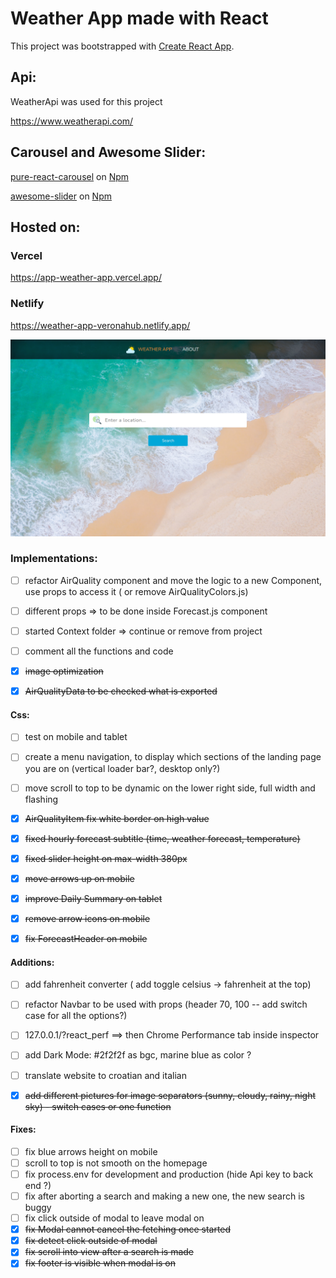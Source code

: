 # Weather App made with React

This project was bootstrapped with [Create React App](https://github.com/facebook/create-react-app).

## Api:
WeatherApi was used for this project

https://www.weatherapi.com/

## Carousel and Awesome Slider:
[pure-react-carousel](https://www.npmjs.com/package/pure-react-carousel) on [Npm](https://www.npmjs.com/)

[awesome-slider](https://www.npmjs.com/package/react-awesome-slider) on [Npm](https://www.npmjs.com/)

## Hosted on:
### Vercel
https://app-weather-app.vercel.app/

### Netlify 
https://weather-app-veronahub.netlify.app/

![](https://github.com/verona-hub/weather-app/blob/master/src/img/screenshot.png)


### Implementations: 

- [ ] refactor AirQuality component and move the logic to a new Component, use props to access it ( or remove AirQualityColors.js)
- [ ] different props => to be done inside Forecast.js component
- [ ] started Context folder => continue or remove from project
- [ ] comment all the functions and code 
- [x] ~~image optimization~~
- [x] ~~AirQualityData to be checked what is exported~~


#### Css:
- [ ] test on mobile and tablet
- [ ] create a menu navigation, to display which sections of the landing page you are on (vertical loader bar?, desktop only?)
- [ ] move scroll to top to be dynamic on the lower right side, full width and flashing
- [x] ~~AirQualityItem fix white border on high value~~
- [x] ~~fixed hourly forecast subtitle (time, weather forecast, temperature)~~
- [x] ~~fixed slider height on max-width 380px~~
- [x] ~~move arrows up on mobile~~
- [x] ~~improve Daily Summary on tablet~~
- [x] ~~remove arrow icons on mobile~~
- [x] ~~fix ForecastHeader on mobile~~


#### Additions:

- [ ] add fahrenheit converter ( add toggle celsius -> fahrenheit at the top)
- [ ] refactor Navbar to be used with props (header 70, 100 -- add switch case for all the options?)
- [ ] 127.0.0.1/?react_perf   ==> then Chrome Performance tab inside inspector
- [ ] add Dark Mode: #2f2f2f as bgc, marine blue as color ?
- [ ] translate website to croatian and italian
- [x] ~~add different pictures for image separators (sunny, cloudy, rainy, night sky) - switch cases or one function~~



#### Fixes:
- [ ] fix blue arrows height on mobile
- [ ] scroll to top is not smooth on the homepage
- [ ] fix process.env for development and production (hide Api key to back end ?)
- [ ] fix after aborting a search and making a new one, the new search is buggy
- [ ] fix click outside of modal to leave modal on
- [x] ~~fix Modal cannot cancel the fetching once started~~
- [x] ~~fix detect click outside of modal~~
- [x] ~~fix scroll into view after a search is made~~
- [x] ~~fix footer is visible when modal is on~~